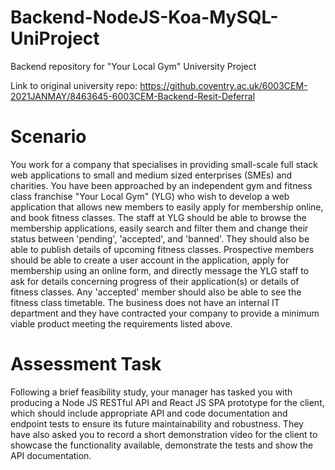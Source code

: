 # Backend-NodeJS-Koa-MySQL-UniProject

Backend repository for "Your Local Gym" University Project

Link to original university repo: https://github.coventry.ac.uk/6003CEM-2021JANMAY/8463645-6003CEM-Backend-Resit-Deferral

# Scenario
You work for a company that specialises in providing small-scale full stack web applications to small and
medium sized enterprises (SMEs) and charities. You have been approached by an independent gym and
fitness class franchise "Your Local Gym" (YLG) who wish to develop a web application that allows new
members to easily apply for membership online, and book fitness classes. The staff at YLG should be
able to browse the membership applications, easily search and filter them and change their status
between 'pending', 'accepted', and 'banned'. They should also be able to publish details of upcoming
fitness classes. Prospective members should be able to create a user account in the application, apply
for membership using an online form, and directly message the YLG staff to ask for details concerning
progress of their application(s) or details of fitness classes. Any 'accepted' member should also be able
to see the fitness class timetable.
The business does not have an internal IT department and they have contracted your company to
provide a minimum viable product meeting the requirements listed above.

# Assessment Task
Following a brief feasibility study, your manager has tasked you with producing a Node JS RESTful API
and React JS SPA prototype for the client, which should include appropriate API and code
documentation and endpoint tests to ensure its future maintainability and robustness. They have also
asked you to record a short demonstration video for the client to showcase the functionality available,
demonstrate the tests and show the API documentation.
